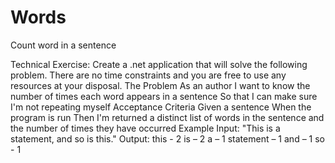 # Words
Count word in a sentence

Technical Exercise:
Create a .net application that will solve the following problem. There are no time constraints and you are free to use any resources at your disposal.
The Problem
As an author
I want to know the number of times each word appears in a sentence
So that I can make sure I'm not repeating myself
Acceptance Criteria
Given a sentence
When the program is run
Then I'm returned a distinct list of words in the sentence and the number of times they have occurred
Example
Input: "This is a statement, and so is this."
Output:
this - 2
is – 2
a – 1
statement – 1
and – 1
so - 1
